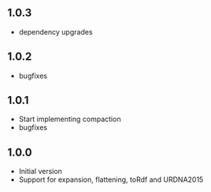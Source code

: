 ## 1.0.3
- dependency upgrades

## 1.0.2
- bugfixes

## 1.0.1
- Start implementing compaction
- bugfixes

## 1.0.0
- Initial version
- Support for expansion, flattening, toRdf and URDNA2015
